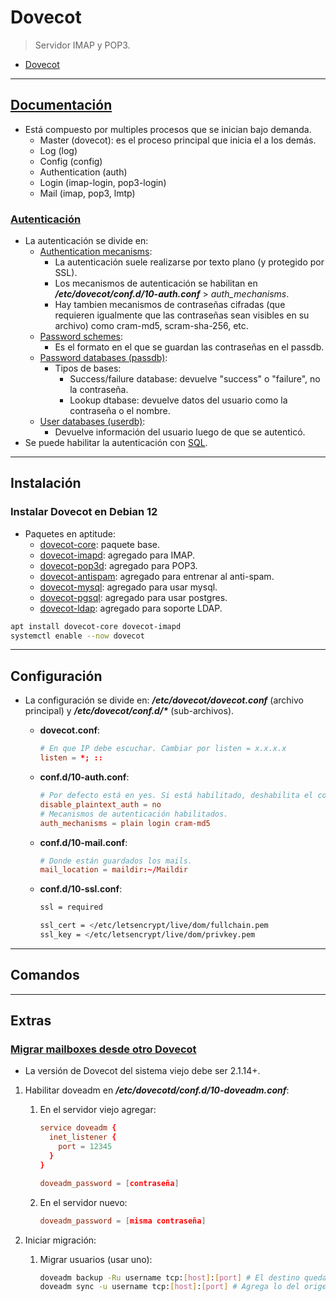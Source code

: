 # Dovecot

> Servidor IMAP y POP3.

- [Dovecot](#dovecot)

---

## [Documentación](https://doc.dovecot.org/)

- Está compuesto por multiples procesos que se inician bajo demanda.
  - Master (dovecot): es el proceso principal que inicia el a los demás.
  - Log (log)
  - Config (config)
  - Authentication (auth)
  - Login (imap-login, pop3-login)
  - Mail (imap, pop3, lmtp)

### [Autenticación](https://doc.dovecot.org/configuration_manual/authentication/)

- La autenticación se divide en:
  - [Authentication mecanisms](https://doc.dovecot.org/configuration_manual/authentication/authentication_mechanisms/#authentication-sasl-mechanisms):
    - La autenticación suele realizarse por texto plano (y protegido por SSL).
    - Los mecanismos de autenticación se habilitan en **_/etc/dovecot/conf.d/10-auth.conf_** > _auth\_mechanisms_.
    - Hay tambien mecanismos de contraseñas cifradas (que requieren igualmente que las contraseñas sean visibles en su archivo) como cram-md5, scram-sha-256, etc.
  - [Password schemes](https://doc.dovecot.org/configuration_manual/authentication/password_schemes/#authentication-password-schemes):
    - Es el formato en el que se guardan las contraseñas en el passdb.
  - [Password databases (passdb)](https://doc.dovecot.org/configuration_manual/authentication/password_databases_passdb/#password-databases-passdb):
    - Tipos de bases:
      - Success/failure database: devuelve "success" o "failure", no la contraseña.
      - Lookup dtabase: devuelve datos del usuario como la contraseña o el nombre.
  - [User databases (userdb)](https://doc.dovecot.org/configuration_manual/authentication/user_databases_userdb/#user-databases-userdb):
    - Devuelve información del usuario luego de que se autenticó.
- Se puede habilitar la autenticación con [SQL](https://doc.dovecot.org/configuration_manual/authentication/sql/).

---

## Instalación

### Instalar Dovecot en Debian 12

- Paquetes en aptitude:
  - [dovecot-core](https://packages.debian.org/bookworm/dovecot-core): paquete base.
  - [dovecot-imapd](https://packages.debian.org/bookworm/dovecot-imapd): agregado para IMAP.
  - [dovecot-pop3d](https://packages.debian.org/bookworm/dovecot-pop3d): agregado para POP3.
  - [dovecot-antispam](https://packages.debian.org/bookworm/dovecot-antispam): agregado para entrenar al anti-spam.
  - [dovecot-mysql](https://packages.debian.org/bookworm/dovecot-mysql): agregado para usar mysql.
  - [dovecot-pgsql](https://packages.debian.org/bookworm/dovecot-pgsql): agregado para usar postgres.
  - [dovecot-ldap](https://packages.debian.org/bookworm/dovecot-ldap): agregado para soporte LDAP.

```sh
apt install dovecot-core dovecot-imapd
systemctl enable --now dovecot
```

---

## Configuración

- La configuración se divide en: **_/etc/dovecot/dovecot.conf_** (archivo principal) y **_/etc/dovecot/conf.d/\*_** (sub-archivos).
  - **dovecot.conf**:

    ```conf
    # En que IP debe escuchar. Cambiar por listen = x.x.x.x
    listen = *; ::
    ```

  - **conf.d/10-auth.conf**:

    ```conf
    # Por defecto está en yes. Si está habilitado, deshabilita el comando de login y la autenticación por texto plano.
    disable_plaintext_auth = no
    # Mecanismos de autenticación habilitados.
    auth_mechanisms = plain login cram-md5
    ```

  - **conf.d/10-mail.conf**:

    ```conf
    # Donde están guardados los mails.
    mail_location = maildir:~/Maildir
    ```

  - **conf.d/10-ssl.conf**:

    ```sh
    ssl = required

    ssl_cert = </etc/letsencrypt/live/dom/fullchain.pem
    ssl_key = </etc/letsencrypt/live/dom/privkey.pem
    ```

---

## Comandos

---

## Extras

### [Migrar mailboxes desde otro Dovecot](https://doc.dovecot.org/admin_manual/migrating_mailboxes/#migrating-mailboxes-from-another-dovecot)

- La versión de Dovecot del sistema viejo debe ser 2.1.14+.

1. Habilitar doveadm en **_/etc/dovecotd/conf.d/10-doveadm.conf_**:

   1. En el servidor viejo agregar:

      ```conf
      service doveadm {
        inet_listener {
          port = 12345
        }
      }

      doveadm_password = [contraseña]
      ```

   2. En el servidor nuevo:

      ```conf
      doveadm_password = [misma contraseña]
      ```

2. Iniciar migración:

   1. Migrar usuarios (usar uno):

      ```sh
      doveadm backup -Ru username tcp:[host]:[port] # El destino queda exactamente igual al origen.
      doveadm sync -u username tcp:[host]:[port] # Agrega lo del origen al destino sin pisar.
      ```
